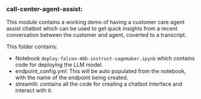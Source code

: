 ### call-center-agent-assist: 

This module contains a working demo of having a customer care agent assist chatbot which can be used to get quick insights from a recent conversation between the customer and agent, coverted to a transcript.

This folder contains:
- Notebook `deploy-falcon-40b-instruct-sagemaker.ipynb` which contains code for deploying the LLM model.
- endpoint_config.yml: This will be auto populated from the notebook, with the name of the endpoint being created.
- streamlit: contains all the code for creating a chatbot interface and interact with it.







